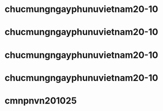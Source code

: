 # chucmungngayphunuvietnam20-10
# chucmungngayphunuvietnam20-10
# chucmungngayphunuvietnam20-10
# chucmungngayphunuvietnam20-10
# cmnpnvn201025
